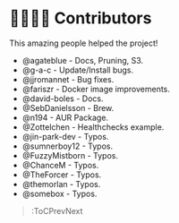 # 🙋‍♀️🙋‍♂️ Contributors

This amazing people helped the project!

- @agateblue - Docs, Pruning, S3.
- @g-a-c - Update/Install bugs.
- @jjromannet - Bug fixes.
- @fariszr - Docker image improvements.
- @david-boles - Docs.
- @SebDanielsson - Brew.
- @n194 - AUR Package.
- @Zottelchen - Healthchecks example.
- @jin-park-dev - Typos.
- @sumnerboy12 - Typos.
- @FuzzyMistborn - Typos.
- @ChanceM - Typos.
- @TheForcer - Typos.
- @themorlan - Typos.
- @somebox - Typos.

> :ToCPrevNext

